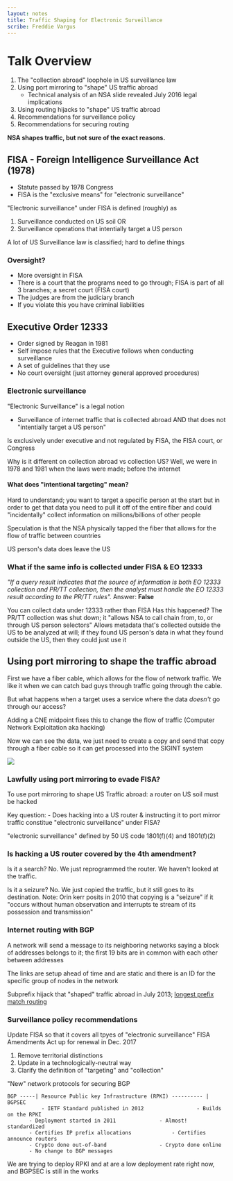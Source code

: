 ```yaml
---
layout: notes
title: Traffic Shaping for Electronic Surveillance
scribe: Freddie Vargus
---
```


# Talk Overview
1. The "collection abroad" loophole in US surveillance law
2. Using port mirroring to "shape" US traffic abroad
    - Technical analysis of an NSA slide revealed July 2016 legal implications
3. Using routing hijacks to "shape" US traffic abroad
4. Recommendations for surveillance policy
5. Recommendations for securing routing

**NSA shapes traffic, but not sure of the exact reasons.**



## FISA - Foreign Intelligence Surveillance Act (1978)

- Statute passed by 1978 Congress
- FISA is the "exclusive means" for "electronic surveillance"

"Electronic surveillance" under FISA is defined (roughly) as
1. Surveillance conducted on US soil OR
2. Surveillance operations that intentially target a US person

A lot of US Surveillance law is classified; hard to define things

### Oversight?
- More oversight in FISA
- There is a court that the programs need to go through; FISA is part of all 3 branches; a secret court (FISA court)
- The judges are from the judiciary branch
- If you violate this you have criminal liabilities

## Executive Order 12333

- Order signed by Reagan in 1981
- Self impose rules that the Executive follows when conducting surveillance
- A set of guidelines that they use
- No court oversight (just attorney general approved procedures)

### Electronic surveillance

"Electronic Surveillance" is a legal notion
- Surveillance of internet traffic that is collected abroad AND that does not "intentially target a US person"

Is exclusively under executive and not regulated by FISA, the FISA court, or Congress

Why is it different on collection abroad vs collection US? Well, we were in 1978 and 1981 when the laws were made; before the internet

#### What does "intentional targeting" mean?
Hard to understand; you want to target a specific person at the start but in order to get that data you need to pull it off of the entire fiber
and could "incidentally" collect information on millions/billions of other people

Speculation is that the NSA physically tapped the fiber that allows for the flow of traffic between countries

US person's data does leave the US

### What if the same info is collected under FISA & EO 12333

*"If a query result indicates that the source of information is both EO 12333 collection and PR/TT collection, then the analyst must handle the EO 12333 result according to the PR/TT rules".* Answer: **False**

You can collect data under 12333 rather than FISA
Has this happened?
The PR/TT collection was shut down; it "allows NSA to call chain from, to, or through US person selectors"
Allows metadata that's collected outside the US to be analyzed at will; if they found US person's data in what they found outside the US, then they could just use it

## Using port mirroring to shape the traffic abroad

First we have a fiber cable, which allows for the flow of network traffic. We like it when we can catch bad guys through traffic going through the cable.

But what happens when a target uses a service where the data _doesn't_ go through our access?

Adding a CNE midpoint fixes this to change the flow of traffic (Computer Network Exploitation aka hacking)

Now we can see the data, we just need to create a copy and send that copy through a fiber cable so it can get processed into the SIGINT system

![](https://prod01-cdn07.cdn.firstlook.org/wp-uploads/sites/1/2016/06/graphic.jpg?raw=true)


### Lawfully using port mirroring to evade FISA?

To use port mirroring to shape US Traffic abroad: a router on US soil must be hacked

Key question:
    - Does hacking into a US router & instructing it to port mirror traffic constitue "electronic surveillance" under FISA?


"electronic surveillance" defined by 50 US code 1801(f)(4) and 1801(f)(2)

### Is hacking a US router covered by the 4th amendment?

Is it a search? No. We just reprogrammed the router. We haven't looked at the traffic.

Is it a seizure? No. We just copied the traffic, but it still goes to its destination. Note: Orin kerr posits in 2010 that copying is a "seizure" if it "occurs without human observation and interrupts te stream of its possession and transmission"

### Internet routing with BGP

A network will send a message to its neighboring networks saying a block of addresses belongs to it; the first 19 bits are in common with each other between addresses

The links are setup ahead of time and are static and there is an ID for the specific group of nodes in the network

Subprefix hijack that "shaped" traffic abroad in July 2013; [longest prefix match routing](https://en.wikipedia.org/wiki/Longest_prefix_match)


### Surveillance policy recommendations

Update FISA so that it covers all tpyes of "electronic surveillance"
FISA Amendments Act up for renewal in Dec. 2017

1. Remove territorial distinctions
2. Update in a technologically-neutral way
3. Clarify the definition of "targeting" and "collection"


"New" network protocols for securing BGP

```
BGP -----| Resource Public key Infrastructure (RPKI) ---------- | BGPSEC
    	   - IETF Standard published in 2012	     		 - Builds on the RPKI
	   - Deployment started in 2011				 - Almost! standardized
	   - Certifies IP prefix allocations			 - Certifies announce routers
	   - Crypto done out-of-band				 - Crypto done online
	   - No change to BGP messages
```

We are trying to deploy RPKI and at are a low deployment rate right now, and BGPSEC is still in the works
